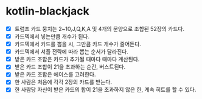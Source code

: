 # kotlin-blackjack

- [X] 트럼프 카드 뭉치는 2~10,J,Q,K,A 및 4개의 문양으로 조합된 52장의 카드다.
- [X] 카드덱에서 넣는만큼 개수가 된다.
- [X] 카드덱에서 카드를 뽑을 시, 그만큼 카드 개수가 줄어든다.
- [X] 카드덱에서 셔플 전략에 따라 뽑는 순서가 달라진다.
- [X] 받은 카드 조합은 카드가 추가될 때마다 때마다 계산된다.
- [X] 받은 카드 조합이 21을 초과하는 순간, 버스트된다.
- [X] 받은 카드 조합은 에이스를 고려한다.
- [X] 한 사람은 처음에 각각 2장의 카드를 받는다.
- [X] 한 사람당 자신이 받은 카드의 합이 21을 초과하지 않은 한, 계속 히트를 할 수 있다.
